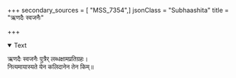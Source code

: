 +++
secondary_sources = [ "MSS_7354",]
jsonClass = "Subhaashita"
title = "ऋणदैः स्वजनैः"

+++

<details open><summary>Text</summary>

ऋणदैः स्वजनैः पुत्रैर् लब्धक्षामप्रतिग्रहः।  
नित्यमायास्यते येन कलिदानेन तेन किम्॥
</details>
